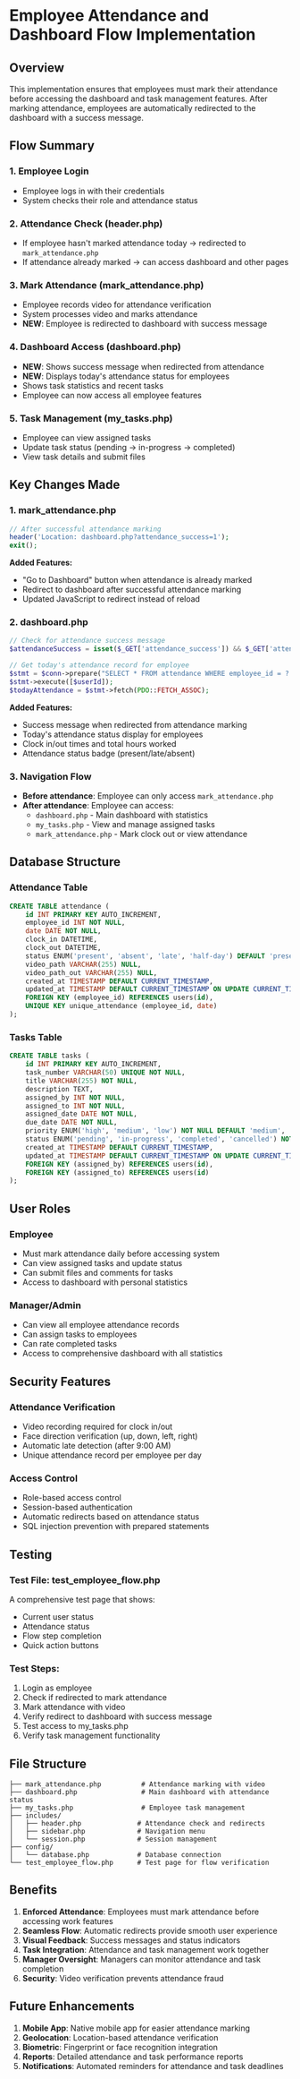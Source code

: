 # Employee Attendance and Dashboard Flow Implementation

## Overview
This implementation ensures that employees must mark their attendance before accessing the dashboard and task management features. After marking attendance, employees are automatically redirected to the dashboard with a success message.

## Flow Summary

### 1. Employee Login
- Employee logs in with their credentials
- System checks their role and attendance status

### 2. Attendance Check (header.php)
- If employee hasn't marked attendance today → redirected to `mark_attendance.php`
- If attendance already marked → can access dashboard and other pages

### 3. Mark Attendance (mark_attendance.php)
- Employee records video for attendance verification
- System processes video and marks attendance
- **NEW**: Employee is redirected to dashboard with success message

### 4. Dashboard Access (dashboard.php)
- **NEW**: Shows success message when redirected from attendance
- **NEW**: Displays today's attendance status for employees
- Shows task statistics and recent tasks
- Employee can now access all employee features

### 5. Task Management (my_tasks.php)
- Employee can view assigned tasks
- Update task status (pending → in-progress → completed)
- View task details and submit files

## Key Changes Made

### 1. mark_attendance.php
```php
// After successful attendance marking
header('Location: dashboard.php?attendance_success=1');
exit();
```

**Added Features:**
- "Go to Dashboard" button when attendance is already marked
- Redirect to dashboard after successful attendance marking
- Updated JavaScript to redirect instead of reload

### 2. dashboard.php
```php
// Check for attendance success message
$attendanceSuccess = isset($_GET['attendance_success']) && $_GET['attendance_success'] == '1';

// Get today's attendance record for employee
$stmt = $conn->prepare("SELECT * FROM attendance WHERE employee_id = ? AND date = CURDATE()");
$stmt->execute([$userId]);
$todayAttendance = $stmt->fetch(PDO::FETCH_ASSOC);
```

**Added Features:**
- Success message when redirected from attendance marking
- Today's attendance status display for employees
- Clock in/out times and total hours worked
- Attendance status badge (present/late/absent)

### 3. Navigation Flow
- **Before attendance**: Employee can only access `mark_attendance.php`
- **After attendance**: Employee can access:
  - `dashboard.php` - Main dashboard with statistics
  - `my_tasks.php` - View and manage assigned tasks
  - `mark_attendance.php` - Mark clock out or view attendance

## Database Structure

### Attendance Table
```sql
CREATE TABLE attendance (
    id INT PRIMARY KEY AUTO_INCREMENT,
    employee_id INT NOT NULL,
    date DATE NOT NULL,
    clock_in DATETIME,
    clock_out DATETIME,
    status ENUM('present', 'absent', 'late', 'half-day') DEFAULT 'present',
    video_path VARCHAR(255) NULL,
    video_path_out VARCHAR(255) NULL,
    created_at TIMESTAMP DEFAULT CURRENT_TIMESTAMP,
    updated_at TIMESTAMP DEFAULT CURRENT_TIMESTAMP ON UPDATE CURRENT_TIMESTAMP,
    FOREIGN KEY (employee_id) REFERENCES users(id),
    UNIQUE KEY unique_attendance (employee_id, date)
);
```

### Tasks Table
```sql
CREATE TABLE tasks (
    id INT PRIMARY KEY AUTO_INCREMENT,
    task_number VARCHAR(50) UNIQUE NOT NULL,
    title VARCHAR(255) NOT NULL,
    description TEXT,
    assigned_by INT NOT NULL,
    assigned_to INT NOT NULL,
    assigned_date DATE NOT NULL,
    due_date DATE NOT NULL,
    priority ENUM('high', 'medium', 'low') NOT NULL DEFAULT 'medium',
    status ENUM('pending', 'in-progress', 'completed', 'cancelled') NOT NULL DEFAULT 'pending',
    created_at TIMESTAMP DEFAULT CURRENT_TIMESTAMP,
    updated_at TIMESTAMP DEFAULT CURRENT_TIMESTAMP ON UPDATE CURRENT_TIMESTAMP,
    FOREIGN KEY (assigned_by) REFERENCES users(id),
    FOREIGN KEY (assigned_to) REFERENCES users(id)
);
```

## User Roles

### Employee
- Must mark attendance daily before accessing system
- Can view assigned tasks and update status
- Can submit files and comments for tasks
- Access to dashboard with personal statistics

### Manager/Admin
- Can view all employee attendance records
- Can assign tasks to employees
- Can rate completed tasks
- Access to comprehensive dashboard with all statistics

## Security Features

### Attendance Verification
- Video recording required for clock in/out
- Face direction verification (up, down, left, right)
- Automatic late detection (after 9:00 AM)
- Unique attendance record per employee per day

### Access Control
- Role-based access control
- Session-based authentication
- Automatic redirects based on attendance status
- SQL injection prevention with prepared statements

## Testing

### Test File: test_employee_flow.php
A comprehensive test page that shows:
- Current user status
- Attendance status
- Flow step completion
- Quick action buttons

### Test Steps:
1. Login as employee
2. Check if redirected to mark attendance
3. Mark attendance with video
4. Verify redirect to dashboard with success message
5. Test access to my_tasks.php
6. Verify task management functionality

## File Structure

```
├── mark_attendance.php          # Attendance marking with video
├── dashboard.php                # Main dashboard with attendance status
├── my_tasks.php                 # Employee task management
├── includes/
│   ├── header.php              # Attendance check and redirects
│   ├── sidebar.php             # Navigation menu
│   └── session.php             # Session management
├── config/
│   └── database.php            # Database connection
└── test_employee_flow.php      # Test page for flow verification
```

## Benefits

1. **Enforced Attendance**: Employees must mark attendance before accessing work features
2. **Seamless Flow**: Automatic redirects provide smooth user experience
3. **Visual Feedback**: Success messages and status indicators
4. **Task Integration**: Attendance and task management work together
5. **Manager Oversight**: Managers can monitor attendance and task completion
6. **Security**: Video verification prevents attendance fraud

## Future Enhancements

1. **Mobile App**: Native mobile app for easier attendance marking
2. **Geolocation**: Location-based attendance verification
3. **Biometric**: Fingerprint or face recognition integration
4. **Reports**: Detailed attendance and task performance reports
5. **Notifications**: Automated reminders for attendance and task deadlines 